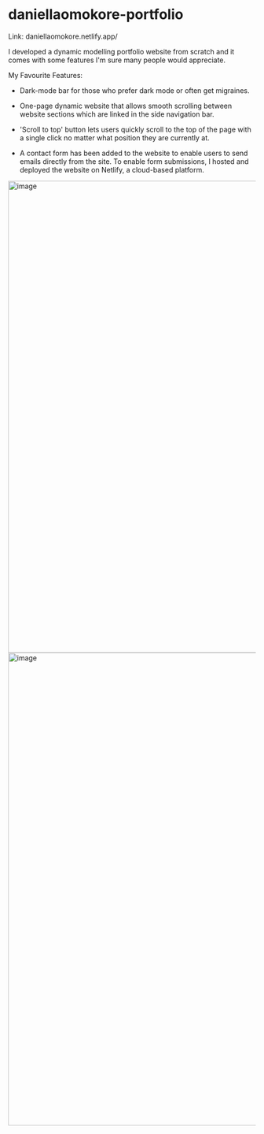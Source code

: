 # daniellaomokore-portfolio

Link: daniellaomokore.netlify.app/

I developed a dynamic modelling portfolio website from scratch and it comes with some features I'm sure many people would appreciate.

My Favourite Features:

- Dark-mode bar for those who prefer dark mode or often get migraines.

- One-page dynamic website that allows smooth scrolling between website sections which are linked in the side navigation bar.

- 'Scroll to top' button lets users quickly scroll to the top of the page with a single click no matter what position they are currently at.

- A contact form has been added to the website to enable users to send emails directly from the site. To enable form submissions, I hosted and deployed the website on Netlify, a cloud-based platform.

<img width="958" alt="image" src="https://user-images.githubusercontent.com/79287671/224573156-8fc17973-0c0e-448b-8bef-c3db112030f8.png">
<img width="960" alt="image" src="https://user-images.githubusercontent.com/79287671/224573181-4796820b-2e10-445e-b969-aef9e485c6b9.png">
